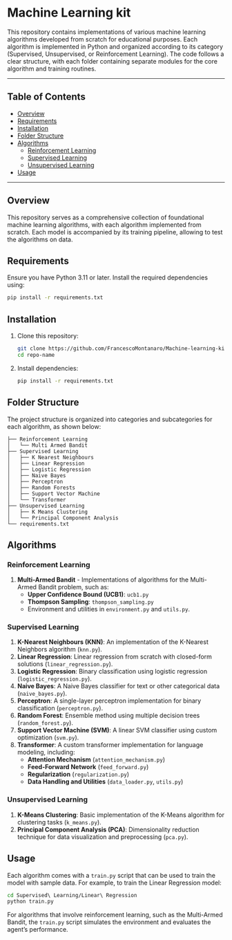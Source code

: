 
# Machine Learning kit

This repository contains implementations of various machine learning algorithms developed from scratch for educational purposes. Each algorithm is implemented in Python and organized according to its category (Supervised, Unsupervised, or Reinforcement Learning). The code follows a clear structure, with each folder containing separate modules for the core algorithm and training routines.

---

## Table of Contents

- [Overview](#overview)
- [Requirements](#requirements)
- [Installation](#installation)
- [Folder Structure](#folder-structure)
- [Algorithms](#algorithms)
  - [Reinforcement Learning](#reinforcement-learning)
  - [Supervised Learning](#supervised-learning)
  - [Unsupervised Learning](#unsupervised-learning)
- [Usage](#usage)

---

## Overview

This repository serves as a comprehensive collection of foundational machine learning algorithms, with each algorithm implemented from scratch. Each model is accompanied by its training pipeline, allowing to test the algorithms on data.

## Requirements

Ensure you have Python 3.11 or later. Install the required dependencies using:

```bash
pip install -r requirements.txt
```

## Installation

1. Clone this repository:

   ```bash
   git clone https://github.com/FrancescoMontanaro/Machine-learning-kit.git
   cd repo-name
   ```

2. Install dependencies:

   ```bash
   pip install -r requirements.txt
   ```

## Folder Structure

The project structure is organized into categories and subcategories for each algorithm, as shown below:

```plaintext
├── Reinforcement Learning
│   └── Multi Armed Bandit
├── Supervised Learning
│   ├── K Nearest Neighbours
│   ├── Linear Regression
│   ├── Logistic Regression
│   ├── Naive Bayes
│   ├── Perceptron
│   ├── Random Forests
│   ├── Support Vector Machine
│   └── Transformer
├── Unsupervised Learning
│   ├── K Means Clustering
│   └── Principal Component Analysis
└── requirements.txt
```

## Algorithms

### Reinforcement Learning

1. **Multi-Armed Bandit** - Implementations of algorithms for the Multi-Armed Bandit problem, such as:
   - **Upper Confidence Bound (UCB1)**: `ucb1.py`
   - **Thompson Sampling**: `thompson_sampling.py`
   - Environment and utilities in `environment.py` and `utils.py`.

### Supervised Learning

1. **K-Nearest Neighbours (KNN)**: An implementation of the K-Nearest Neighbors algorithm (`knn.py`).
2. **Linear Regression**: Linear regression from scratch with closed-form solutions (`linear_regression.py`).
3. **Logistic Regression**: Binary classification using logistic regression (`logistic_regression.py`).
4. **Naive Bayes**: A Naive Bayes classifier for text or other categorical data (`naive_bayes.py`).
5. **Perceptron**: A single-layer perceptron implementation for binary classification (`perceptron.py`).
6. **Random Forest**: Ensemble method using multiple decision trees (`random_forest.py`).
7. **Support Vector Machine (SVM)**: A linear SVM classifier using custom optimization (`svm.py`).
8. **Transformer**: A custom transformer implementation for language modeling, including:
   - **Attention Mechanism** (`attention_mechanism.py`)
   - **Feed-Forward Network** (`feed_forward.py`)
   - **Regularization** (`regularization.py`)
   - **Data Handling and Utilities** (`data_loader.py`, `utils.py`)

### Unsupervised Learning

1. **K-Means Clustering**: Basic implementation of the K-Means algorithm for clustering tasks (`k_means.py`).
2. **Principal Component Analysis (PCA)**: Dimensionality reduction technique for data visualization and preprocessing (`pca.py`).

## Usage

Each algorithm comes with a `train.py` script that can be used to train the model with sample data. For example, to train the Linear Regression model:

```bash
cd Supervised\ Learning/Linear\ Regression
python train.py
```

For algorithms that involve reinforcement learning, such as the Multi-Armed Bandit, the `train.py` script simulates the environment and evaluates the agent’s performance.